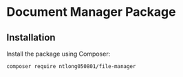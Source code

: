 # Document Manager Package

## Installation

Install the package using Composer:

```bash
composer require ntlong050801/file-manager
```
